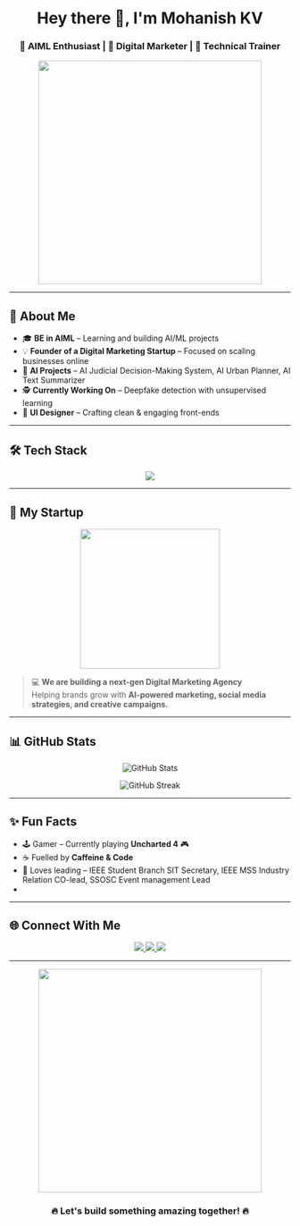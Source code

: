 <!-- Profile Header -->
<h1 align="center">Hey there 👋, I'm Mohanish KV</h1>
<h3 align="center">🚀 AIML Enthusiast | 🌱 Digital Marketer | 🎯 Technical Trainer</h3>

<p align="center">
  <img src="https://media.giphy.com/media/qgQUggAC3Pfv687qPC/giphy.gif" width="400"/>
</p>

---

## 🌟 About Me  

- 🎓 **BE in AIML** – Learning and building AI/ML projects  
- 💡 **Founder of a Digital Marketing Startup** – Focused on scaling businesses online  
- 🤖 **AI Projects** – AI Judicial Decision-Making System, AI Urban Planner, AI Text Summarizer  
- 🕵️ **Currently Working On** – Deepfake detection with unsupervised learning  
- 🎨 **UI Designer** – Crafting clean & engaging front-ends  

---

## 🛠️ Tech Stack  

<p align="center">
  <img src="https://skillicons.dev/icons?i=python,tensorflow,pytorch,git,github,vscode,html,css,js,react,nodejs,mongodb,figma" />
</p>

---

## 💼 My Startup  

<p align="center">
  <img src="https://media.giphy.com/media/l0HUpt2s9Pclgt9Vm/giphy.gif" width="250" />
</p>

> 💻 **We are building a next-gen Digital Marketing Agency**  
> Helping brands grow with **AI-powered marketing, social media strategies, and creative campaigns.**  

---

## 📊 GitHub Stats  

<p align="center">
  <img src="https://github-readme-stats.vercel.app/api?username=mohanishkv&show_icons=true&theme=radical" alt="GitHub Stats" />
</p>

<p align="center">
  <img src="https://github-readme-streak-stats.herokuapp.com?user=mohanishkv&theme=radical" alt="GitHub Streak" />
</p>

---

## ✨ Fun Facts  

- 🕹️ Gamer – Currently playing **Uncharted 4** 🎮  
- ☕ Fuelled by **Caffeine & Code**  
- 🎤 Loves leading – IEEE Student Branch SIT Secretary, IEEE MSS Industry Relation CO-lead, SSOSC Event management Lead
-                       

---

## 🌐 Connect With Me  

<p align="center">
  <a href="https://www.linkedin.com/in/YOUR-LINKEDIN" target="_blank">
    <img src="https://img.shields.io/badge/LinkedIn-0077B5?style=for-the-badge&logo=linkedin&logoColor=white" />
  </a>
  <a href="https://github.com/kv-mohanish" target="_blank">
    <img src="https://img.shields.io/badge/GitHub-171515?style=for-the-badge&logo=github&logoColor=white" />
  </a>
  <a href="mailto:YOUR-EMAIL">
    <img src="https://img.shields.io/badge/Email-D14836?style=for-the-badge&logo=gmail&logoColor=white" />
  </a>
</p>

---

<p align="center">
  <img src="https://media.giphy.com/media/ZVik7pBtu9dNS/giphy.gif" width="400"/>
</p>

<h3 align="center">🔥 Let's build something amazing together! 🔥</h3>
